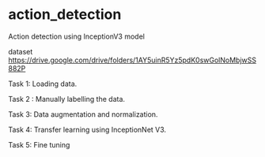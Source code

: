 # action_detection
  Action detection  using  InceptionV3 model <br>
  
  dataset
  https://drive.google.com/drive/folders/1AY5uinR5Yz5pdK0swGolNoMbjwSS882P
  
Task 1: Loading data.<br>

Task 2 : Manually labelling the data.<br>

Task 3: Data augmentation and normalization.<br>

Task 4:  Transfer learning  using InceptionNet V3.<br>

Task 5: Fine tuning <br>
